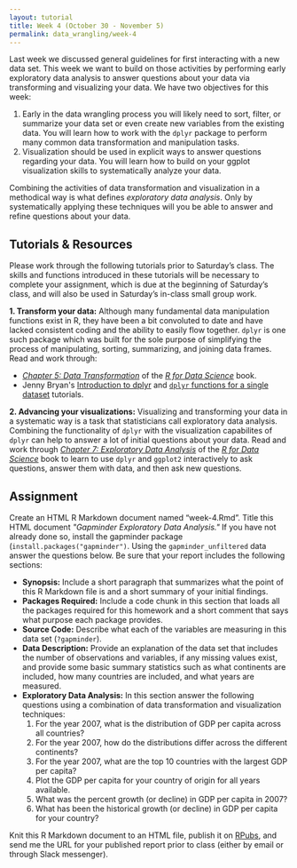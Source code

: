 ```yaml
---
layout: tutorial
title: Week 4 (October 30 - November 5)
permalink: data_wrangling/week-4
---
```


Last week we discussed general guidelines for first interacting with a new data set. This week we want to build on those activities by performing early exploratory data analysis to answer questions about your data via transforming and visualizing your data. We have two objectives for this week:

1. Early in the data wrangling process you will likely need to sort, filter, or summarize your data set or even create new variables from the existing data. You will learn how to work with the `dplyr` package to perform many common data transformation and manipulation tasks.
2. Visualization should be used in explicit ways to answer questions regarding your data. You will learn how to build on your ggplot visualization skills to systematically analyze your data.

Combining the activities of data transformation and visualization in a methodical way is what defines *exploratory data analysis*. Only by systematically applying these techniques will you be able to answer and refine questions about your data.

## Tutorials & Resources

Please work through the following tutorials prior to Saturday’s class. The skills and functions introduced in these tutorials will be necessary to complete your assignment, which is due at the beginning of Saturday’s class, and will also be used in Saturday’s in-class small group work.

__1. Transform your data:__ Although many fundamental data manipulation functions exist in R, they have been a bit convoluted to date and have lacked consistent coding and the ability to easily flow together. `dplyr` is one such package which was built for the sole purpose of simplifying the process of manipulating, sorting, summarizing, and joining data frames.  Read and work through: 

 - [*Chapter 5: Data Transformation*](http://r4ds.had.co.nz/transform.html) of the [*R for Data Science*](http://r4ds.had.co.nz/) book. 
 - Jenny Bryan's [Introduction to dplyr](http://stat545.com/block009_dplyr-intro.html) and [`dplyr` functions for a single dataset](http://stat545.com/block010_dplyr-end-single-table.html) tutorials.

__2. Advancing your visualizations:__ Visualizing and transforming your data in a systematic way is a task that statisticians call exploratory data analysis. Combining the functionality of `dplyr` with the visualization capabilites of `dplyr` can help to answer a lot of initial questions about your data. Read and work through [*Chapter 7: Exploratory Data Analysis*](http://r4ds.had.co.nz/exploratory-data-analysis.html) of the [*R for Data Science*](http://r4ds.had.co.nz/) book to learn to use `dplyr` and `ggplot2` interactively to ask questions, answer them with data, and then ask new questions.


## Assignment

Create an HTML R Markdown document named “week-4.Rmd”.  Title this HTML document *"Gapminder Exploratory Data Analysis."* If you have not already done so, install the gapminder package (`install.packages("gapminder")`. Using the `gapminder_unfiltered` data answer the questions below. Be sure that your report includes the following sections:

- __Synopsis:__ Include a short paragraph that summarizes what the point of this R Markdown file is and a short summary of your initial findings.
- __Packages Required:__ Include a code chunk in this section that loads all the packages required for this homework and a short comment that says what purpose each package provides.
- __Source Code:__ Describe what each of the variables are measuring in this data set (`?gapminder`).
- __Data Description:__ Provide an explanation of the data set that includes the number of observations and variables, if any missing values exist, and provide some basic summary statistics such as what continents are included, how many countries are included, and what years are measured.
- __Exploratory Data Analysis:__ In this section answer the following questions using a combination of data transformation and visualization techniques:
   1. For the year 2007, what is the distribution of GDP per capita across all countries?
   2. For the year 2007, how do the distributions differ across the different continents?
   3. For the year 2007, what are the top 10 countries with the largest GDP per capita?
   4. Plot the GDP per capita for your country of origin for all years available. 
   5. What was the percent growth (or decline) in GDP per capita in 2007?
   6. What has been the historical growth (or decline) in GDP per capita for your country?

Knit this R Markdown document to an HTML file, publish it on [RPubs](https://rpubs.com/about/getting-started), and send me the URL for your published report prior to class (either by email or through Slack messenger).  
